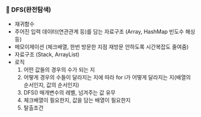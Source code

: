 ### 📌 DFS(완전탐색)
- 재귀함수
- 주어진 입력 데이터(연관관계 등)를 담는 자료구조 (Array, HashMap 빈도수 해싱 등)
- 메모이제이션 (체크배열, 한번 방문한 지점 재방문 안하도록 시간복잡도 줄여줌)
- 자료구조 (Stack, ArrayList)
- 로직
  1. 어떤 값들의 경우의 수가 되는 지
  2. 어떻게 경우의 수들이 달라지는 지에 따라 for i가 어떻게 달라지는 지(배열의 순서인지, 값의 순서인지)
  3. DFS() 매개변수의 레벨, 넘겨주는 값 유무
  4. 체크배열이 필요한지, 값을 담는 배열이 필요한지
  5. 탈출조건